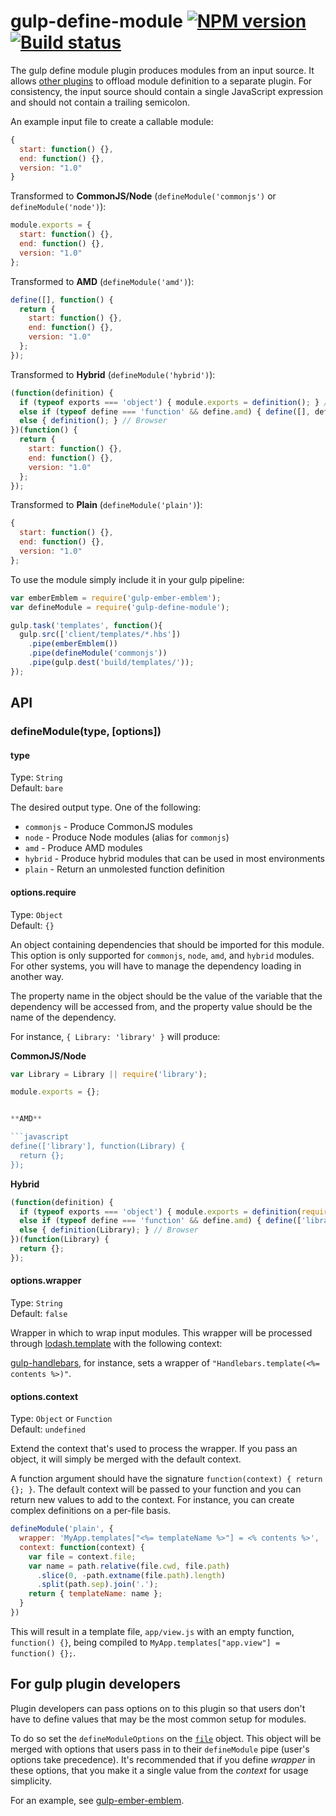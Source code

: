 # gulp-define-module [![NPM version][npm-image]][npm-url] [![Build status][travis-image]][travis-url]

The gulp define module plugin produces modules from an input source. It allows
[other plugins](https://github.com/wbyoung/gulp-ember-emblem) to offload module definition
to a separate plugin. For consistency, the input source should contain a single JavaScript
expression and should not contain a trailing semicolon.

An example input file to create a callable module:

```javascript
{
  start: function() {},
  end: function() {},
  version: "1.0"
}
```

Transformed to **CommonJS/Node** (`defineModule('commonjs')` or `defineModule('node')`):

```javascript
module.exports = {
  start: function() {},
  end: function() {},
  version: "1.0"
};
```

Transformed to **AMD** (`defineModule('amd')`):

```javascript
define([], function() {
  return {
    start: function() {},
    end: function() {},
    version: "1.0"
  };
});
```

Transformed to **Hybrid** (`defineModule('hybrid')`):

```javascript
(function(definition) {
  if (typeof exports === 'object') { module.exports = definition(); } // CommonJS
  else if (typeof define === 'function' && define.amd) { define([], definition); } // AMD
  else { definition(); } // Browser
})(function() {
  return {
    start: function() {},
    end: function() {},
    version: "1.0"
  };
});
```

Transformed to **Plain** (`defineModule('plain')`):

```javascript
{
  start: function() {},
  end: function() {},
  version: "1.0"
};
```

To use the module simply include it in your gulp pipeline:

```javascript
var emberEmblem = require('gulp-ember-emblem');
var defineModule = require('gulp-define-module');

gulp.task('templates', function(){
  gulp.src(['client/templates/*.hbs'])
    .pipe(emberEmblem())
    .pipe(defineModule('commonjs'))
    .pipe(gulp.dest('build/templates/'));
});
```


## API

### defineModule(type, [options])

#### type
Type: `String`  
Default: `bare`

The desired output type. One of the following:

* `commonjs` - Produce CommonJS modules
* `node` - Produce Node modules (alias for `commonjs`)
* `amd` - Produce AMD modules
* `hybrid` - Produce hybrid modules that can be used in most environments
* `plain` - Return an unmolested function definition


#### options.require

Type: `Object`  
Default: `{}`

An object containing dependencies that should be imported for this module. This option is only
supported for `commonjs`, `node`, `amd`, and `hybrid` modules. For other systems, you will have
to manage the dependency loading in another way.

The property name in the object should be the value of the variable that the
dependency will be accessed from, and the property value should be the name
of the dependency.

For instance, `{ Library: 'library' }` will produce:

**CommonJS/Node**

```javascript
var Library = Library || require('library');

module.exports = {};


**AMD**

```javascript
define(['library'], function(Library) {
  return {};
});
```

**Hybrid**

```javascript
(function(definition) {
  if (typeof exports === 'object') { module.exports = definition(require('library')); } // CommonJS
  else if (typeof define === 'function' && define.amd) { define(['library'], definition); } // AMD
  else { definition(Library); } // Browser
})(function(Library) {
  return {};
});
```



#### options.wrapper

Type: `String`  
Default: `false`

Wrapper in which to wrap input modules. This wrapper will be processed
through [lodash.template] with the following context:

[gulp-handlebars], for instance, sets a wrapper of `"Handlebars.template(<%= contents %>)"`.

#### options.context

Type: `Object` or `Function`  
Default: `undefined`

Extend the context that's used to process the wrapper. If you pass an object, it will simply
be merged with the default context.

A function argument should have the signature `function(context) { return {}; }`. The
default context will be passed to your function and you can return new values to add
to the context. For instance, you can create complex definitions on a per-file basis.

```js
defineModule('plain', {
  wrapper: 'MyApp.templates["<%= templateName %>"] = <% contents %>',
  context: function(context) {
    var file = context.file;
    var name = path.relative(file.cwd, file.path)
      .slice(0, -path.extname(file.path).length)
      .split(path.sep).join('.');
    return { templateName: name };
  }
})
```

This will result in a template file, `app/view.js` with an empty function, `function() {}`, being compiled to
`MyApp.templates["app.view"] = function() {};`.


## For gulp plugin developers

Plugin developers can pass options on to this plugin so that users don't have to define
values that may be the most common setup for modules.

To do so set the `defineModuleOptions` on the [`file`](https://github.com/gulpjs/gulp-util#new-fileobj)
object. This object will be merged with options that users pass in to their `defineModule` pipe
(user's options take precedence). It's recommended that if you define _wrapper_ in these options,
that you make it a single value from the _context_ for usage simplicity.

For an example, see [gulp-ember-emblem].


[travis-url]: http://travis-ci.org/wbyoung/gulp-define-module
[travis-image]: https://secure.travis-ci.org/wbyoung/gulp-define-module.png?branch=master
[npm-url]: https://npmjs.org/package/gulp-define-module
[npm-image]: https://badge.fury.io/js/gulp-define-module.png

[gulp-define-module]: https://github.com/wbyoung/gulp-define-module
[gulp-handlebars]: https://github.com/lazd/gulp-handlebars
[gulp-ember-emblem]: https://github.com/wbyoung/gulp-ember-emblem
[lodash.template]: http://lodash.com/docs#template
